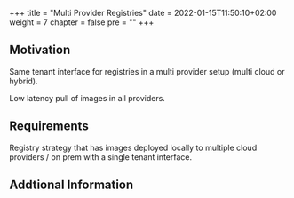 +++
title = "Multi Provider Registries"
date = 2022-01-15T11:50:10+02:00
weight = 7
chapter = false
pre = "<b></b>"
+++

## Motivation
Same tenant interface for registries in a multi provider setup (multi cloud or hybrid).

Low latency pull of images in all providers.

## Requirements
Registry strategy that has images deployed locally to multiple cloud providers / on prem with a single tenant interface.

## Addtional Information




